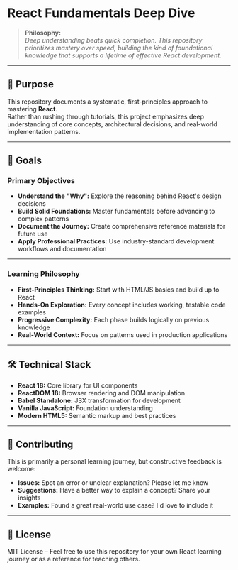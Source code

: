 # React Fundamentals Deep Dive

> **Philosophy:**  
> *Deep understanding beats quick completion. This repository prioritizes mastery over speed, building the kind of foundational knowledge that supports a lifetime of effective React development.*

---

## 🎯 Purpose

This repository documents a systematic, first-principles approach to mastering **React**.  
Rather than rushing through tutorials, this project emphasizes deep understanding of core concepts, architectural decisions, and real-world implementation patterns.

---

## 🚀 Goals

### Primary Objectives

- **Understand the "Why":** Explore the reasoning behind React's design decisions
- **Build Solid Foundations:** Master fundamentals before advancing to complex patterns
- **Document the Journey:** Create comprehensive reference materials for future use
- **Apply Professional Practices:** Use industry-standard development workflows and documentation

---

### Learning Philosophy

- **First-Principles Thinking:** Start with HTML/JS basics and build up to React
- **Hands-On Exploration:** Every concept includes working, testable code examples
- **Progressive Complexity:** Each phase builds logically on previous knowledge
- **Real-World Context:** Focus on patterns used in production applications

---

## 🛠️ Technical Stack

- **React 18:** Core library for UI components
- **ReactDOM 18:** Browser rendering and DOM manipulation
- **Babel Standalone:** JSX transformation for development
- **Vanilla JavaScript:** Foundation understanding
- **Modern HTML5:** Semantic markup and best practices

---

## 🤝 Contributing

This is primarily a personal learning journey, but constructive feedback is welcome:

- **Issues:** Spot an error or unclear explanation? Please let me know
- **Suggestions:** Have a better way to explain a concept? Share your insights
- **Examples:** Found a great real-world use case? I'd love to include it

---

## 📄 License

MIT License – Feel free to use this repository for your own React learning journey or as a reference for teaching others.


